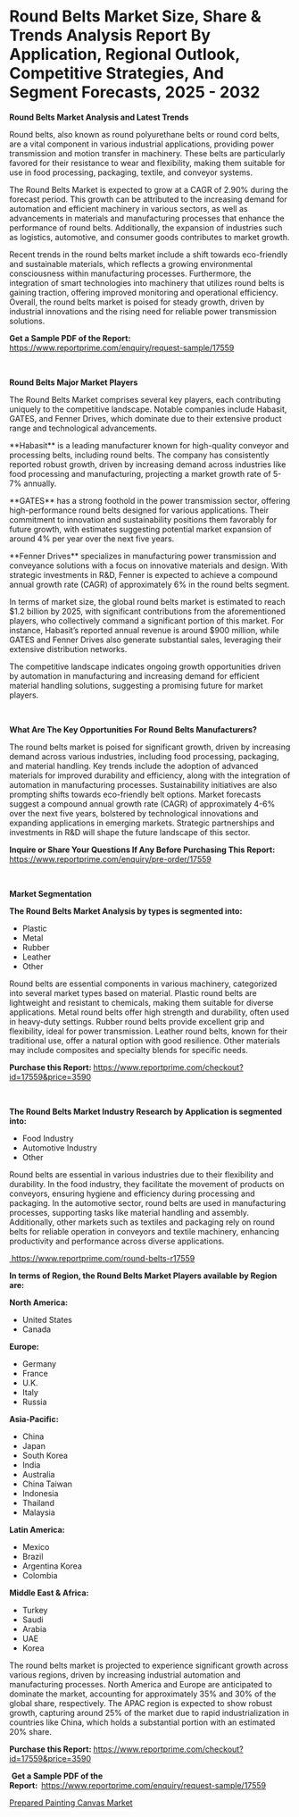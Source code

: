 <p><h1>Round Belts Market Size, Share & Trends Analysis Report By Application, Regional Outlook, Competitive Strategies, And Segment Forecasts, 2025 - 2032</h1></p><p><strong>Round Belts Market Analysis and Latest Trends</strong></p>
<p><p>Round belts, also known as round polyurethane belts or round cord belts, are a vital component in various industrial applications, providing power transmission and motion transfer in machinery. These belts are particularly favored for their resistance to wear and flexibility, making them suitable for use in food processing, packaging, textile, and conveyor systems.</p><p>The Round Belts Market is expected to grow at a CAGR of 2.90% during the forecast period. This growth can be attributed to the increasing demand for automation and efficient machinery in various sectors, as well as advancements in materials and manufacturing processes that enhance the performance of round belts. Additionally, the expansion of industries such as logistics, automotive, and consumer goods contributes to market growth.</p><p>Recent trends in the round belts market include a shift towards eco-friendly and sustainable materials, which reflects a growing environmental consciousness within manufacturing processes. Furthermore, the integration of smart technologies into machinery that utilizes round belts is gaining traction, offering improved monitoring and operational efficiency. Overall, the round belts market is poised for steady growth, driven by industrial innovations and the rising need for reliable power transmission solutions.</p></p>
<p><strong>Get a Sample PDF of the Report:&nbsp;</strong> <a href="https://www.reportprime.com/enquiry/request-sample/17559?utm_campaign=3206&utm_medium=2&utm_source=Github&utm_content=ia&utm_term=18032025&utm_id=round-belts">https://www.reportprime.com/enquiry/request-sample/17559</a></p>
<p>&nbsp;</p>
<p><strong>Round Belts Major Market Players</strong></p>
<p><p>The Round Belts Market comprises several key players, each contributing uniquely to the competitive landscape. Notable companies include Habasit, GATES, and Fenner Drives, which dominate due to their extensive product range and technological advancements.</p><p>**Habasit** is a leading manufacturer known for high-quality conveyor and processing belts, including round belts. The company has consistently reported robust growth, driven by increasing demand across industries like food processing and manufacturing, projecting a market growth rate of 5-7% annually. </p><p>**GATES** has a strong foothold in the power transmission sector, offering high-performance round belts designed for various applications. Their commitment to innovation and sustainability positions them favorably for future growth, with estimates suggesting potential market expansion of around 4% per year over the next five years.</p><p>**Fenner Drives** specializes in manufacturing power transmission and conveyance solutions with a focus on innovative materials and design. With strategic investments in R&D, Fenner is expected to achieve a compound annual growth rate (CAGR) of approximately 6% in the round belts segment.</p><p>In terms of market size, the global round belts market is estimated to reach $1.2 billion by 2025, with significant contributions from the aforementioned players, who collectively command a significant portion of this market. For instance, Habasit’s reported annual revenue is around $900 million, while GATES and Fenner Drives also generate substantial sales, leveraging their extensive distribution networks.</p><p>The competitive landscape indicates ongoing growth opportunities driven by automation in manufacturing and increasing demand for efficient material handling solutions, suggesting a promising future for market players.</p></p>
<p>&nbsp;</p>
<p><strong>What Are The Key Opportunities For Round Belts Manufacturers?</strong></p>
<p><p>The round belts market is poised for significant growth, driven by increasing demand across various industries, including food processing, packaging, and material handling. Key trends include the adoption of advanced materials for improved durability and efficiency, along with the integration of automation in manufacturing processes. Sustainability initiatives are also prompting shifts towards eco-friendly belt options. Market forecasts suggest a compound annual growth rate (CAGR) of approximately 4-6% over the next five years, bolstered by technological innovations and expanding applications in emerging markets. Strategic partnerships and investments in R&D will shape the future landscape of this sector.</p></p>
<p><strong>Inquire or Share Your Questions If Any Before Purchasing This Report:</strong> <a href="https://www.reportprime.com/enquiry/pre-order/17559?utm_campaign=3206&utm_medium=2&utm_source=Github&utm_content=ia&utm_term=18032025&utm_id=round-belts">https://www.reportprime.com/enquiry/pre-order/17559</a></p>
<p>&nbsp;</p>
<p><strong>Market Segmentation</strong></p>
<p><strong>The Round Belts Market Analysis by types is segmented into:</strong></p>
<p><ul><li>Plastic</li><li>Metal</li><li>Rubber</li><li>Leather</li><li>Other</li></ul></p>
<p><p>Round belts are essential components in various machinery, categorized into several market types based on material. Plastic round belts are lightweight and resistant to chemicals, making them suitable for diverse applications. Metal round belts offer high strength and durability, often used in heavy-duty settings. Rubber round belts provide excellent grip and flexibility, ideal for power transmission. Leather round belts, known for their traditional use, offer a natural option with good resilience. Other materials may include composites and specialty blends for specific needs.</p></p>
<p><strong>Purchase this Report:&nbsp;</strong><a href="https://www.reportprime.com/checkout?id=17559&price=3590&utm_campaign=3206&utm_medium=2&utm_source=Github&utm_content=ia&utm_term=18032025&utm_id=round-belts">https://www.reportprime.com/checkout?id=17559&price=3590</a></p>
<p>&nbsp;</p>
<p><strong>The Round Belts Market Industry Research by Application is segmented into:</strong></p>
<p><ul><li>Food Industry</li><li>Automotive Industry</li><li>Other</li></ul></p>
<p><p>Round belts are essential in various industries due to their flexibility and durability. In the food industry, they facilitate the movement of products on conveyors, ensuring hygiene and efficiency during processing and packaging. In the automotive sector, round belts are used in manufacturing processes, supporting tasks like material handling and assembly. Additionally, other markets such as textiles and packaging rely on round belts for reliable operation in conveyors and textile machinery, enhancing productivity and performance across diverse applications.</p></p>
<p><a href="https://www.reportprime.com/round-belts-r17559?utm_campaign=3206&utm_medium=2&utm_source=Github&utm_content=ia&utm_term=18032025&utm_id=round-belts">&nbsp;https://www.reportprime.com/round-belts-r17559</a></p>
<p><strong>In terms of Region, the Round Belts Market Players available by Region are:</strong></p>
<p>
    <p> <strong> North America: </strong>
        <ul>
            <li>United States</li>
            <li>Canada</li>
        </ul>
        </p> 
    <p> <strong> Europe: </strong>
        <ul>
            <li>Germany</li>
            <li>France</li>
            <li>U.K.</li>
            <li>Italy</li>
            <li>Russia</li>
        </ul>
        </p> 
    <p> <strong> Asia-Pacific: </strong>
        <ul>
            <li>China</li>
            <li>Japan</li>
            <li>South Korea</li>
            <li>India</li>
            <li>Australia</li>
            <li>China Taiwan</li>
            <li>Indonesia</li>
            <li>Thailand</li>
            <li>Malaysia</li>
        </ul>
        </p> 
    <p> <strong> Latin America: </strong>
        <ul>
            <li>Mexico</li>
            <li>Brazil</li>
            <li>Argentina Korea</li>
            <li>Colombia</li>
        </ul>
        </p> 
    <p> <strong> Middle East & Africa: </strong>
        <ul>
            <li>Turkey</li>
            <li>Saudi</li>
            <li>Arabia</li>
            <li>UAE</li>
            <li>Korea</li>
        </ul>
    </p>
    </p>
<p><p>The round belts market is projected to experience significant growth across various regions, driven by increasing industrial automation and manufacturing processes. North America and Europe are anticipated to dominate the market, accounting for approximately 35% and 30% of the global share, respectively. The APAC region is expected to show robust growth, capturing around 25% of the market due to rapid industrialization in countries like China, which holds a substantial portion with an estimated 20% share.</p></p>
<p><strong>Purchase this Report: </strong><a href="https://www.reportprime.com/checkout?id=17559&price=3590&utm_campaign=3206&utm_medium=2&utm_source=Github&utm_content=ia&utm_term=18032025&utm_id=round-belts">https://www.reportprime.com/checkout?id=17559&price=3590</a></p>
<p>&nbsp;<strong>Get a Sample PDF of the Report:&nbsp;&nbsp;</strong><a href="https://www.reportprime.com/enquiry/request-sample/17559?utm_campaign=3206&utm_medium=2&utm_source=Github&utm_content=ia&utm_term=18032025&utm_id=round-belts">https://www.reportprime.com/enquiry/request-sample/17559</a></p>
<p><strong></strong></p>
<p><p><a href="https://github.com/ugurgyuri/Market-Research-Report-List-1/blob/main/prepared-painting-canvas-market.md?utm_campaign=3206&utm_medium=2&utm_source=Github&utm_content=ia&utm_term=18032025&utm_id=round-belts">Prepared Painting Canvas Market</a></p></p>